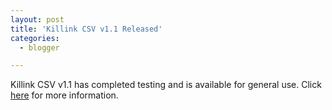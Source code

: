 ```yaml
---
layout: post
title: 'Killink CSV v1.1 Released'
categories:
  - blogger

---
```


Killink CSV v1.1 has completed testing and is available for general use.  Click <a href="http://www.whitepeaksoftware.com/forums/Topic117-4-1.aspx">here</a> for more information.
